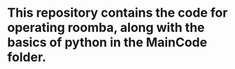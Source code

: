 # This repository contains the code for operating roomba, along with the basics of python in the MainCode folder.
